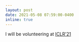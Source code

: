 ```yaml
---
layout: post
date: 2021-05-08 07:59:00-0400
inline: true
---
```


I will be volunteering at [ICLR'21](https://iclr.cc/) 
